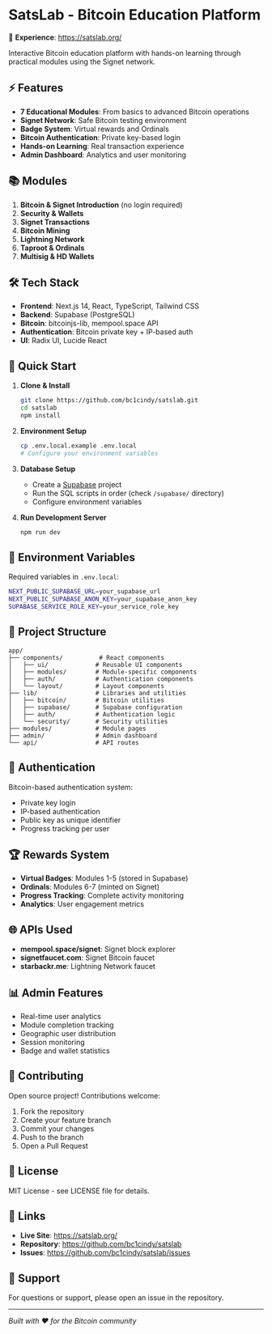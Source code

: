# SatsLab - Bitcoin Education Platform

🚀 **Experience**: https://satslab.org/

Interactive Bitcoin education platform with hands-on learning through practical modules using the Signet network.

## ⚡ Features

- **7 Educational Modules**: From basics to advanced Bitcoin operations
- **Signet Network**: Safe Bitcoin testing environment
- **Badge System**: Virtual rewards and Ordinals
- **Bitcoin Authentication**: Private key-based login
- **Hands-on Learning**: Real transaction experience
- **Admin Dashboard**: Analytics and user monitoring

## 📚 Modules

1. **Bitcoin & Signet Introduction** (no login required)
2. **Security & Wallets**
3. **Signet Transactions**
4. **Bitcoin Mining**
5. **Lightning Network**
6. **Taproot & Ordinals**
7. **Multisig & HD Wallets**

## 🛠️ Tech Stack

- **Frontend**: Next.js 14, React, TypeScript, Tailwind CSS
- **Backend**: Supabase (PostgreSQL)
- **Bitcoin**: bitcoinjs-lib, mempool.space API
- **Authentication**: Bitcoin private key + IP-based auth
- **UI**: Radix UI, Lucide React

## 🚀 Quick Start

1. **Clone & Install**
   ```bash
   git clone https://github.com/bc1cindy/satslab.git
   cd satslab
   npm install
   ```

2. **Environment Setup**
   ```bash
   cp .env.local.example .env.local
   # Configure your environment variables
   ```

3. **Database Setup**
   - Create a [Supabase](https://supabase.com) project
   - Run the SQL scripts in order (check `/supabase/` directory)
   - Configure environment variables

4. **Run Development Server**
   ```bash
   npm run dev
   ```

## 🔧 Environment Variables

Required variables in `.env.local`:
```bash
NEXT_PUBLIC_SUPABASE_URL=your_supabase_url
NEXT_PUBLIC_SUPABASE_ANON_KEY=your_supabase_anon_key
SUPABASE_SERVICE_ROLE_KEY=your_service_role_key
```

## 📁 Project Structure

```
app/
├── components/          # React components
│   ├── ui/             # Reusable UI components
│   ├── modules/        # Module-specific components
│   ├── auth/           # Authentication components
│   └── layout/         # Layout components
├── lib/                # Libraries and utilities
│   ├── bitcoin/        # Bitcoin utilities
│   ├── supabase/       # Supabase configuration
│   ├── auth/           # Authentication logic
│   └── security/       # Security utilities
├── modules/            # Module pages
├── admin/              # Admin dashboard
└── api/                # API routes
```

## 🔐 Authentication

Bitcoin-based authentication system:
- Private key login
- IP-based authentication
- Public key as unique identifier
- Progress tracking per user

## 🏆 Rewards System

- **Virtual Badges**: Modules 1-5 (stored in Supabase)
- **Ordinals**: Modules 6-7 (minted on Signet)
- **Progress Tracking**: Complete activity monitoring
- **Analytics**: User engagement metrics

## 🌐 APIs Used

- **mempool.space/signet**: Signet block explorer
- **signetfaucet.com**: Signet Bitcoin faucet
- **starbackr.me**: Lightning Network faucet

## 📊 Admin Features

- Real-time user analytics
- Module completion tracking
- Geographic user distribution
- Session monitoring
- Badge and wallet statistics

## 🤝 Contributing

Open source project! Contributions welcome:
1. Fork the repository
2. Create your feature branch
3. Commit your changes
4. Push to the branch
5. Open a Pull Request

## 📝 License

MIT License - see LICENSE file for details.

## 🔗 Links

- **Live Site**: https://satslab.org/
- **Repository**: https://github.com/bc1cindy/satslab
- **Issues**: https://github.com/bc1cindy/satslab/issues

## 🙏 Support

For questions or support, please open an issue in the repository.

---

*Built with ❤️ for the Bitcoin community*